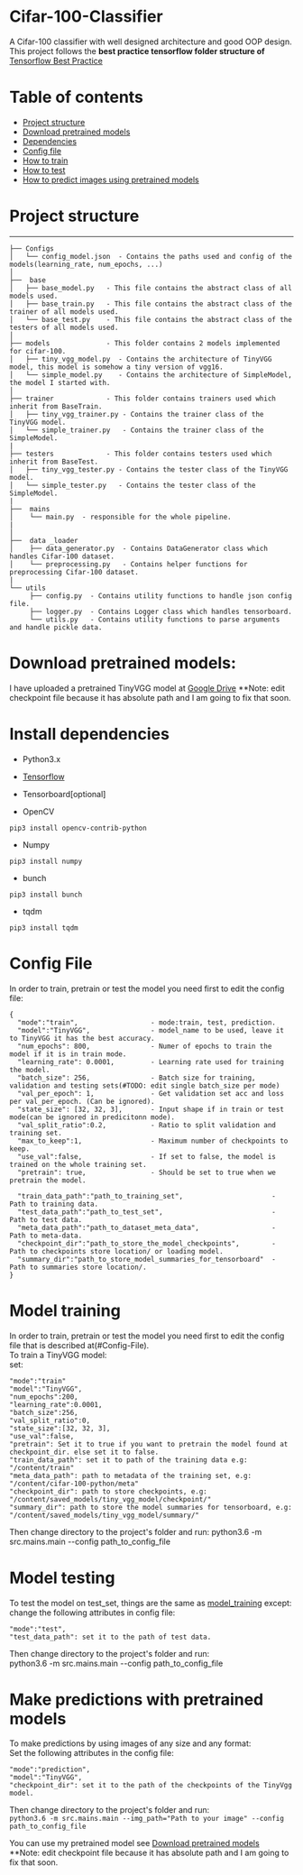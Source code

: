 # Cifar-100-Classifier
A Cifar-100 classifier with well designed architecture and good OOP design.<br>
This project follows the **best practice tensorflow folder structure of** [Tensorflow Best Practice](https://github.com/MrGemy95/Tensorflow-Project-Template) 


# Table of contents

- [Project structure](#project-structure)
- [Download pretrained models](#Download-pretrained-models)
- [Dependencies](#install-dependencies)
- [Config file](#config-file)
- [How to train](#Model-training)
- [How to test](#Model-testing)
- [How to predict images using pretrained models](#Make-predictions-with-pretrained-models)



# Project structure
--------------

```
├── Configs            
│   └── config_model.json  - Contains the paths used and config of the models(learning_rate, num_epochs, ...)
│     
├──  base
│   ├── base_model.py   - This file contains the abstract class of all models used.
│   ├── base_train.py   - This file contains the abstract class of the trainer of all models used.
│   └── base_test.py    - This file contains the abstract class of the testers of all models used.
│
├── models              - This folder contains 2 models implemented for cifar-100.
│   ├── tiny_vgg_model.py  - Contains the architecture of TinyVGG model, this model is somehow a tiny version of vgg16.
│   └── simple_model.py    - Contains the architecture of SimpleModel, the model I started with.
│
├── trainer             - This folder contains trainers used which inherit from BaseTrain.
│   ├── tiny_vgg_trainer.py - Contains the trainer class of the TinyVGG model.  
│   └── simple_trainer.py   - Contains the trainer class of the SimpleModel.
|
├── testers             - This folder contains testers used which inherit from BaseTest.
│   ├── tiny_vgg_tester.py - Contains the tester class of the TinyVGG model.  
│   └── simple_tester.py   - Contains the tester class of the SimpleModel.
| 
├──  mains              
│    └── main.py  - responsible for the whole pipeline.
|
│  
├──  data _loader  
│    ├── data_generator.py  - Contains DataGenerator class which handles Cifar-100 dataset.
│    └── preprocessing.py   - Contains helper functions for preprocessing Cifar-100 dataset.
| 
└── utils
     ├── config.py  - Contains utility functions to handle json config file.
     ├── logger.py  - Contains Logger class which handles tensorboard.
     └── utils.py   - Contains utility functions to parse arguments and handle pickle data.     
```


# Download pretrained models:
I have uploaded a pretrained TinyVGG model at [Google Drive](https://drive.google.com/open?id=1LGjmId-4rHdJIcT5Gd7ZKRuaEOHwRg6_)
**Note: edit checkpoint file because it has absolute path and I am going to fix that soon.
# Install dependencies

* Python3.x <br>

* [Tensorflow](https://www.tensorflow.org/install)

* Tensorboard[optional] <br>
* OpenCV
```
pip3 install opencv-contrib-python
```

* Numpy
```
pip3 install numpy
```

* bunch
```
pip3 install bunch
```
* tqdm
```
pip3 install tqdm
```

# Config File
In order to train, pretrain or test the model you need first to edit the config file:
```
{
  "mode":"train",                  - mode:train, test, prediction.
  "model":"TinyVGG",               - model_name to be used, leave it to TinyVGG it has the best accuracy. 
  "num_epochs": 800,               - Numer of epochs to train the model if it is in train mode.
  "learning_rate": 0.0001,         - Learning rate used for training the model.
  "batch_size": 256,               - Batch size for training, validation and testing sets(#TODO: edit single batch_size per mode)
  "val_per_epoch": 1,              - Get validation set acc and loss per val_per_epoch. (Can be ignored).
  "state_size": [32, 32, 3],       - Input shape if in train or test mode(can be ignored in predicitonn mode).
  "val_split_ratio":0.2,           - Ratio to split validation and training set.
  "max_to_keep":1,                 - Maximum number of checkpoints to keep.
  "use_val":false,                 - If set to false, the model is trained on the whole training set.
  "pretrain": true,                - Should be set to true when we pretrain the model.

  "train_data_path":"path_to_training_set",                      - Path to training data.
  "test_data_path":"path_to_test_set",                           - Path to test data.
  "meta_data_path":"path_to_dataset_meta_data",                  - Path to meta-data. 
  "checkpoint_dir":"path_to_store_the_model_checkpoints",        - Path to checkpoints store location/ or loading model.
  "summary_dir":"path_to_store_model_summaries_for_tensorboard"  - Path to summaries store location/.
}
```

# Model training
In order to train, pretrain or test the model you need first to edit the config file that is described at(#Config-File).<br>
To train a TinyVGG model:<br>
set:<br>
```
"mode":"train"
"model":"TinyVGG",
"num_epochs":200,
"learning_rate":0.0001,
"batch_size":256,
"val_split_ratio":0,
"state_size":[32, 32, 3],
"use_val":false,
"pretrain": Set it to true if you want to pretrain the model found at checkpoint_dir. else set it to false.
"train_data_path": set it to path of the training data e.g: "/content/train"
"meta_data_path": path to metadata of the training set, e.g: "/content/cifar-100-python/meta"
"checkpoint_dir": path to store checkpoints, e.g: "/content/saved_models/tiny_vgg_model/checkpoint/"
"summary_dir": path to store the model summaries for tensorboard, e.g: "/content/saved_models/tiny_vgg_model/summary/"
```
Then change directory to the project's folder and run:
python3.6 -m src.mains.main --config path_to_config_file

# Model testing
To test the model on test_set, things are the same as [model_training](#model-training) except:<br>
change the following attributes in config file:<br>
```
"mode":"test",
"test_data_path": set it to the path of test data.
```
Then change directory to the project's folder and run:<br>
python3.6 -m src.mains.main --config path_to_config_file


# Make predictions with pretrained models
To make predictions by using images of any size and any format:<br>
Set the following attributes in the config file:
```
"mode":"prediction",
"model":"TinyVGG",
"checkpoint_dir": set it to the path of the checkpoints of the TinyVgg model.
```
Then change directory to the project's folder and run:<br>
```python3.6 -m src.mains.main --img_path="Path to your image" --config path_to_config_file```

You can use my pretrained model see [Download pretrained models](#Download-pretrained-models) <br>
**Note: edit checkpoint file because it has absolute path and I am going to fix that soon.






